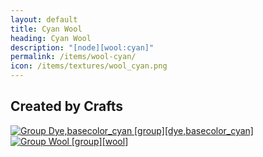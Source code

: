 ```yaml
---
layout: default
title: Cyan Wool
heading: Cyan Wool
description: "[node][wool:cyan]"
permalink: /items/wool-cyan/
icon: /items/textures/wool_cyan.png
---
```



## Created by Crafts

<div class="craft">
    <div>
        <span><a href="{{site.baseurl}}/items/group_dye,basecolor_cyan/"><img src="{{site.baseurl}}/assets/img/items/group.png" data-toggle="tooltip" title="Group Dye,basecolor_cyan [group][dye,basecolor_cyan]"></a></span>
        <span><a href="{{site.baseurl}}/items/group_wool/"><img src="{{site.baseurl}}/assets/img/items/group.png" data-toggle="tooltip" title="Group Wool [group][wool]"></a></span>
        <span></span>
    </div>
    <div>
        <span></span>
        <span></span>
        <span></span>
    </div>
    <div>
        <span></span>
        <span></span>
        <span></span>
    </div>
</div>
